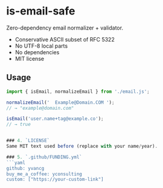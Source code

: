 # is-email-safe

Zero-dependency email normalizer + validator.

- Conservative ASCII subset of RFC 5322  
- No UTF-8 local parts  
- No dependencies  
- MIT license

## Usage
```js
import { isEmail, normalizeEmail } from './email.js';

normalizeEmail('  Example@Domain.COM ');
// → "example@domain.com"

isEmail('user.name+tag@example.co');
// → true


### 4. `LICENSE`
Same MIT text used before (replace with your name/year).

### 5. `.github/FUNDING.yml`
```yaml
github: yvancg
buy_me_a_coffee: yconsulting
custom: ["https://your-custom-link"]
